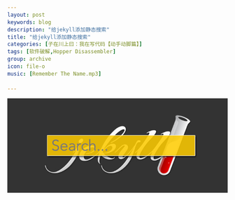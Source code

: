 ```yaml
---
layout: post
keywords: blog
description: "给jekyll添加静态搜索"
title: "给jekyll添加静态搜索"
categories: [子在川上曰：我在写代码【动手动脚篇】]
tags: [软件破解,Hopper Disassembler]
group: archive
icon: file-o
music: [Remember The Name.mp3]

---
```


![image](/assets/images/2014-04-18-staticsearch.jpg)

